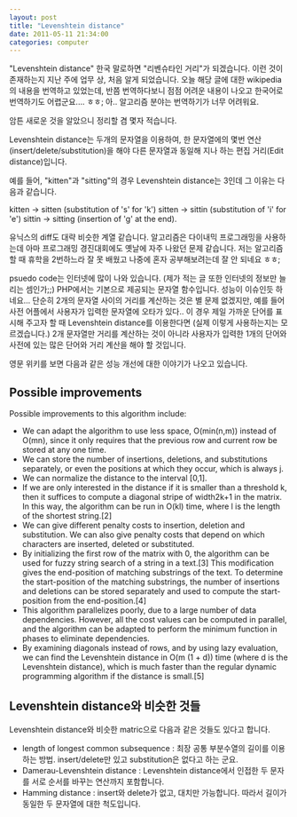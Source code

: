 ```yaml
---
layout: post
title: "Levenshtein distance"
date: 2011-05-11 21:34:00
categories: computer
---
```


"Levenshtein distance" 한국 말로하면 "리벤슈타인 거리"가 되겠습니다. 이런 것이 존재하는지 지난 주에 업무 상, 처음 알게 되었습니다. 오늘 해당 글에 대한 wikipedia의 내용을 번역하고 있었는데, 반쯤 번역하다보니 점점 어려운 내용이 나오고 한국어로 번역하기도 어렵군요.... ㅎㅎ; 아.. 알고리즘 분야는 번역하기가 너무 어려워요.

암튼 새로운 것을 알았으니 정리할 겸 몇자 적습니다.

Levenshtein distance는 두개의 문자열을 이용하여, 한 문자열에의 몇번 연산 (insert/delete/substitution)을 해야 다른 문자열과 동일해 지나 하는 편집 거리(Edit distance)입니다.

예를 들어, "kitten"과 "sitting"의 경우 Levenshtein distance는 3인데 그 이유는 다음과 같습니다.

kitten → sitten (substitution of 's' for 'k')
sitten → sittin (substitution of 'i' for 'e')
sittin → sitting (insertion of 'g' at the end).

유닉스의 diff도 대략 비슷한 계열 같습니다. 알고리즘은 다이내믹 프로그래밍을 사용하는데 아마 프로그래밍 경진대회에도 옛날에 자주 나왔던 문제 같습니다. 저는 알고리즘할 때 휴학을 2번하느라 잘 못 배웠고 나중에 혼자 공부해보려는데 잘 안 되네요 ㅎㅎ;

psuedo code는 인터넷에 많이 나와 있습니다. (제가 적는 글 또한 인터넷의 정보만 늘리는 셈인가;;) PHP에서는 기본으로 제공되는 문자열 함수입니다.  성능이 이슈인듯 하네요... 단순히 2개의 문자열 사이의 거리를 계산하는 것은 별 문제 없겠지만, 예를 들어 사전 어플에서 사용자가 입력한 문자열에 오타가 있다.. 이 경우 제일 가까운 단어를 표시해 주고자 할 때 Levenshtein distance를 이용한다면 (실제 이렇게 사용하는지는 모르겠습니다.) 2개 문자열만 거리를 계산하는 것이 아니라 사용자가 입력한 1개의 단어와 사전에 있는 많은 단어와 거리 계산을 해야 할 것입니다.

영문 위키를 보면 다음과 같은 성능 개선에 대한 이야기가 나오고 있습니다.

## Possible improvements

Possible improvements to this algorithm include:

- We can adapt the algorithm to use less space, O(min(n,m)) instead of O(mn), since it only requires that the previous row and current row be stored at any one time.
- We can store the number of insertions, deletions, and substitutions separately, or even the positions at which they occur, which is always j.
- We can normalize the distance to the interval [0,1].
- If we are only interested in the distance if it is smaller than a threshold k, then it suffices to compute a diagonal stripe of width2k+1 in the matrix. In this way, the algorithm can be run in O(kl) time, where l is the length of the shortest string.[2]
- We can give different penalty costs to insertion, deletion and substitution. We can also give penalty costs that depend on which characters are inserted, deleted or substituted.
- By initializing the first row of the matrix with 0, the algorithm can be used for fuzzy string search of a string in a text.[3] This modification gives the end-position of matching substrings of the text. To determine the start-position of the matching substrings, the number of insertions and deletions can be stored separately and used to compute the start-position from the end-position.[4]
- This algorithm parallelizes poorly, due to a large number of data dependencies. However, all the cost values can be computed in parallel, and the algorithm can be adapted to perform the minimum function in phases to eliminate dependencies.
- By examining diagonals instead of rows, and by using lazy evaluation, we can find the Levenshtein distance in O(m (1 + d)) time (where d is the Levenshtein distance), which is much faster than the regular dynamic programming algorithm if the distance is small.[5]

## Levenshtein distance와 비슷한 것들

Levenshtein distance와 비슷한 matric으로 다음과 같은 것들도 있다고 합니다.

- length of longest common subsequence : 최장 공통 부분수열의 길이를 이용하는 방법. insert/delete만 있고 substitution은 없다고 하는 군요.
- Damerau-Levenshtein distance : Levenshtein distance에서 인접한 두 문자를 서로 순서를 바꾸는 연산까지 포함합니다.
- Hamming distance : insert와 delete가 없고, 대치만 가능합니다. 따라서 길이가 동일한 두 문자열에 대한 척도입니다.
